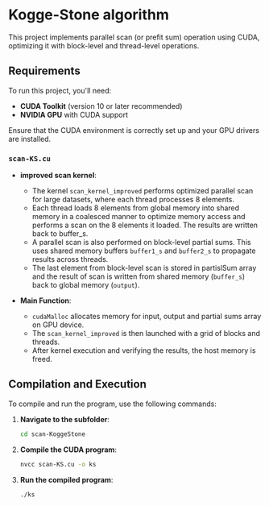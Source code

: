 # Kogge-Stone algorithm

This project implements parallel scan (or prefit sum) operation using CUDA, optimizing it with block-level and thread-level operations.

## Requirements

To run this project, you'll need:

- **CUDA Toolkit** (version 10 or later recommended)
- **NVIDIA GPU** with CUDA support

Ensure that the CUDA environment is correctly set up and your GPU drivers are installed.

### `scan-KS.cu`

- **improved scan kernel**: 
    - The kernel `scan_kernel_improved` performs optimized parallel scan for large datasets, where each thread processes 8 elements.
    - Each thread loads 8 elements from global memory into shared memory in a coalesced manner to optimize memory access and performs a scan on the 8 elements it loaded. The results are written back to buffer_s.
    - A parallel scan is also performed on block-level partial sums. This uses shared memory buffers `buffer1_s` and `buffer2_s` to propagate results across threads. 
    - The last element from block-level scan is stored in partislSum array and the result of scan is written from shared memory (`buffer_s`) back to global memory (`output`).

- **Main Function**:
    - `cudaMalloc` allocates memory for input, output and partial sums array on GPU device.
    - The `scan_kernel_improved` is then launched with a grid of blocks and threads.
    - After kernel execution and verifying the results, the host memory is freed.

## Compilation and Execution

To compile and run the program, use the following commands:

1. **Navigate to the subfolder**:
   ```bash
   cd scan-KoggeStone

2. **Compile the CUDA program**:
   ```bash
   nvcc scan-KS.cu -o ks

3. **Run the compiled program**:
   ```bash
   ./ks

